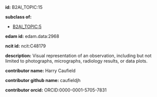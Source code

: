 **id:** B2AI_TOPIC:15

**subclass of:**

- [B2AI_TOPIC:5](../DataTopic.markdown)

**edam id:** edam.data:2968

**ncit id:** ncit:C48179

**description:** Visual representation of an observation, including but not limited to photographs, micrographs, radiology results, or data plots.

**contributor name:** Harry Caufield

**contributor github name:** caufieldjh

**contributor orcid:** ORCID:0000-0001-5705-7831

